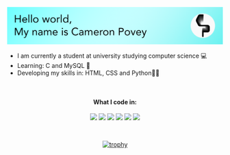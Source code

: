 <img src="https://github.com/cameronpovey/cameronpovey/blob/9cdc39b6db0c5daac901e5fd725d77a083b27043/banner.png">

 - I am currently a student at university studying computer science 💻
 - Learning: C and MySQL 📃
 - Developing my skills in: HTML, CSS and Python👨‍💻

<div align="center">
<br>
<h4>What I code in:</h4>
<p>
<img src="https://cdn-icons-png.flaticon.com/512/1051/1051277.png" width="30">
<img src="https://cdn-icons-png.flaticon.com/512/732/732190.png" width="30">
<img src="https://cdn-icons-png.flaticon.com/512/5968/5968350.png" width="30">
<img src="https://cdn-icons.flaticon.com/png/512/3097/premium/3097008.png?token=exp=1636901879~hmac=6cf113dc4ac7d79488a6c4b80645564d" width="30">
<img src="https://cdn-icons-png.flaticon.com/512/74/74897.png" width="30">
<img src="https://cdn-icons-png.flaticon.com/512/376/376105.png" width="30">
</p>
<br>

[![trophy](https://github-profile-trophy.vercel.app/?username=cameronpovey&row=1)](https://github.com/ryo-ma/github-profile-trophy)
</div>
